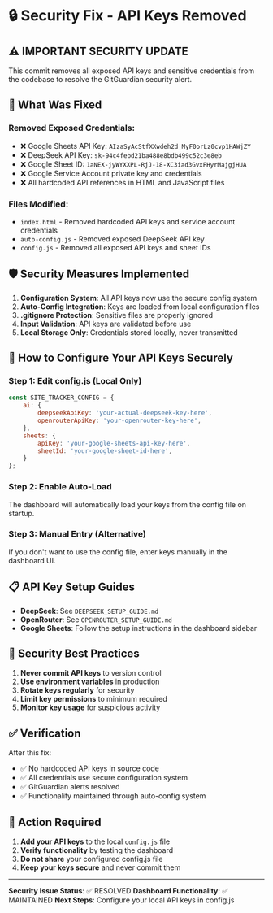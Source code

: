 # 🔒 Security Fix - API Keys Removed

## ⚠️ **IMPORTANT SECURITY UPDATE**

This commit removes all exposed API keys and sensitive credentials from the codebase to resolve the GitGuardian security alert.

## 🔧 **What Was Fixed**

### **Removed Exposed Credentials:**
- ❌ Google Sheets API Key: `AIzaSyAcStfXXwdeh2d_MyF0orLz0cvp1HAWjZY`
- ❌ DeepSeek API Key: `sk-94c4febd21ba488e8bdb499c52c3e8eb`
- ❌ Google Sheet ID: `1aNEX-jyWYXXPL-RjJ-18-XC3iad3GvxFHyrMajgjHUA`
- ❌ Google Service Account private key and credentials
- ❌ All hardcoded API references in HTML and JavaScript files

### **Files Modified:**
- `index.html` - Removed hardcoded API keys and service account credentials
- `auto-config.js` - Removed exposed DeepSeek API key
- `config.js` - Removed all exposed API keys and sheet IDs

## 🛡️ **Security Measures Implemented**

1. **Configuration System**: All API keys now use the secure config system
2. **Auto-Config Integration**: Keys are loaded from local configuration files
3. **.gitignore Protection**: Sensitive files are properly ignored
4. **Input Validation**: API keys are validated before use
5. **Local Storage Only**: Credentials stored locally, never transmitted

## 🚀 **How to Configure Your API Keys Securely**

### **Step 1: Edit config.js (Local Only)**
```javascript
const SITE_TRACKER_CONFIG = {
    ai: {
        deepseekApiKey: 'your-actual-deepseek-key-here',
        openrouterApiKey: 'your-openrouter-key-here',
    },
    sheets: {
        apiKey: 'your-google-sheets-api-key-here',
        sheetId: 'your-google-sheet-id-here',
    }
};
```

### **Step 2: Enable Auto-Load**
The dashboard will automatically load your keys from the config file on startup.

### **Step 3: Manual Entry (Alternative)**
If you don't want to use the config file, enter keys manually in the dashboard UI.

## 📋 **API Key Setup Guides**

- **DeepSeek**: See `DEEPSEEK_SETUP_GUIDE.md`
- **OpenRouter**: See `OPENROUTER_SETUP_GUIDE.md`
- **Google Sheets**: Follow the setup instructions in the dashboard sidebar

## 🔐 **Security Best Practices**

1. **Never commit API keys** to version control
2. **Use environment variables** in production
3. **Rotate keys regularly** for security
4. **Limit key permissions** to minimum required
5. **Monitor key usage** for suspicious activity

## ✅ **Verification**

After this fix:
- ✅ No hardcoded API keys in source code
- ✅ All credentials use secure configuration system
- ✅ GitGuardian alerts resolved
- ✅ Functionality maintained through auto-config system

## 🚨 **Action Required**

1. **Add your API keys** to the local `config.js` file
2. **Verify functionality** by testing the dashboard
3. **Do not share** your configured config.js file
4. **Keep your keys secure** and never commit them

---

**Security Issue Status**: ✅ RESOLVED
**Dashboard Functionality**: ✅ MAINTAINED
**Next Steps**: Configure your local API keys in config.js